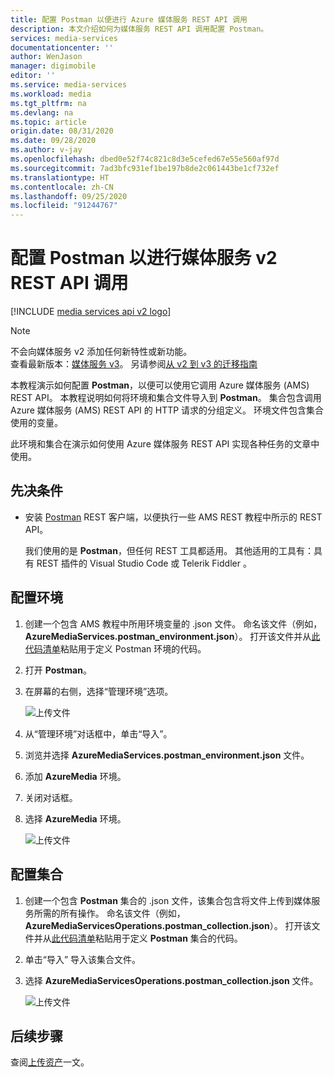 ```yaml
---
title: 配置 Postman 以便进行 Azure 媒体服务 REST API 调用
description: 本文介绍如何为媒体服务 REST API 调用配置 Postman。
services: media-services
documentationcenter: ''
author: WenJason
manager: digimobile
editor: ''
ms.service: media-services
ms.workload: media
ms.tgt_pltfrm: na
ms.devlang: na
ms.topic: article
origin.date: 08/31/2020
ms.date: 09/28/2020
ms.author: v-jay
ms.openlocfilehash: dbed0e52f74c821c8d3e5cefed67e55e560af97d
ms.sourcegitcommit: 7ad3bfc931ef1be197b8de2c061443be1cf732ef
ms.translationtype: HT
ms.contentlocale: zh-CN
ms.lasthandoff: 09/25/2020
ms.locfileid: "91244767"
---
```

# <a name="configure-postman-for-media-services-v2-rest-api-calls"></a>配置 Postman 以进行媒体服务 v2 REST API 调用

[!INCLUDE [media services api v2 logo](./includes/v2-hr.md)]

> [!NOTE]
> 不会向媒体服务 v2 添加任何新特性或新功能。 <br/>查看最新版本：[媒体服务 v3](../latest/index.yml)。 另请参阅[从 v2 到 v3 的迁移指南](../latest/migrate-from-v2-to-v3.md)

本教程演示如何配置 **Postman**，以便可以使用它调用 Azure 媒体服务 (AMS) REST API。 本教程说明如何将环境和集合文件导入到 **Postman**。 集合包含调用 Azure 媒体服务 (AMS) REST API 的 HTTP 请求的分组定义。 环境文件包含集合使用的变量。

此环境和集合在演示如何使用 Azure 媒体服务 REST API 实现各种任务的文章中使用。

## <a name="prerequisites"></a>先决条件

- 安装 [Postman](https://www.getpostman.com/) REST 客户端，以便执行一些 AMS REST 教程中所示的 REST API。 

    我们使用的是 **Postman**，但任何 REST 工具都适用。 其他适用的工具有：具有 REST 插件的 Visual Studio Code 或 Telerik Fiddler   。 

## <a name="configure-the-environment"></a>配置环境 

1. 创建一个包含 AMS 教程中所用环境变量的 .json 文件。 命名该文件（例如，**AzureMediaServices.postman_environment.json**）。 打开该文件并从[此代码清单](postman-environment.md)粘贴用于定义 Postman 环境的代码。 
2. 打开 **Postman**。
3. 在屏幕的右侧，选择“管理环境”选项。

    ![上传文件](./media/media-services-rest-upload-files/postman-create-env.png)
4. 从“管理环境”对话框中，单击“导入”。
5. 浏览并选择 **AzureMediaServices.postman_environment.json** 文件。
6. 添加 **AzureMedia** 环境。
7. 关闭对话框。
8. 选择 **AzureMedia** 环境。

    ![上传文件](./media/media-services-rest-upload-files/postman-choose-env.png)

## <a name="configure-the-collection"></a>配置集合

1. 创建一个包含 **Postman** 集合的 .json 文件，该集合包含将文件上传到媒体服务所需的所有操作。 命名该文件（例如，**AzureMediaServicesOperations.postman_collection.json**）。 打开该文件并从[此代码清单](postman-collection.md)粘贴用于定义 **Postman** 集合的代码。
2. 单击“导入”  导入该集合文件。
3. 选择 **AzureMediaServicesOperations.postman_collection.json** 文件。

    ![上传文件](./media/media-services-rest-upload-files/postman-import-collection.png)

## <a name="next-steps"></a>后续步骤

查阅[上传资产](media-services-rest-upload-files.md)一文。  
